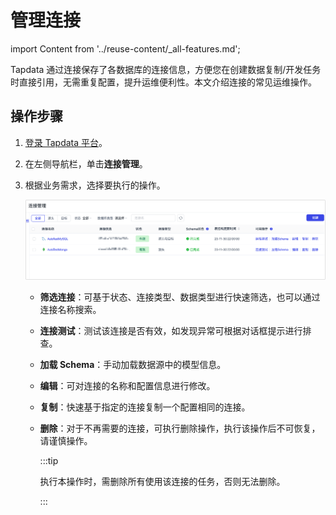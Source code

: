 # 管理连接
import Content from '../reuse-content/_all-features.md';

<Content />

Tapdata 通过连接保存了各数据库的连接信息，方便您在创建数据复制/开发任务时直接引用，无需重复配置，提升运维便利性。本文介绍连接的常见运维操作。

## 操作步骤

1. [登录 Tapdata 平台](log-in.md)。

2. 在左侧导航栏，单击**连接管理**。

3. 根据业务需求，选择要执行的操作。

   ![管理连接](../images/manage_connection.png)

   - **筛选连接**：可基于状态、连接类型、数据类型进行快速筛选，也可以通过连接名称搜索。
   
   - **连接测试**：测试该连接是否有效，如发现异常可根据对话框提示进行排查。
   
   - **加载 Schema**：手动加载数据源中的模型信息。
   
   - **编辑**：可对连接的名称和配置信息进行修改。
   
   - **复制**：快速基于指定的连接复制一个配置相同的连接。
   
   - **删除**：对于不再需要的连接，可执行删除操作，执行该操作后不可恢复，请谨慎操作。
   
     :::tip
   
     执行本操作时，需删除所有使用该连接的任务，否则无法删除。
   
     :::